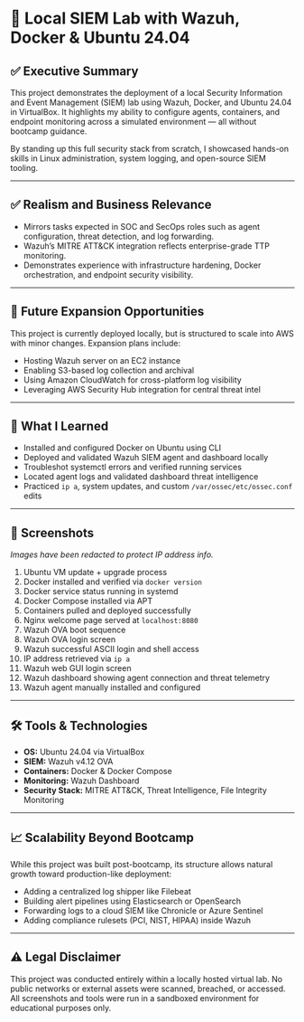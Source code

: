 # 🚨 Local SIEM Lab with Wazuh, Docker & Ubuntu 24.04

## ✅ Executive Summary

This project demonstrates the deployment of a local Security Information and Event Management (SIEM) lab using Wazuh, Docker, and Ubuntu 24.04 in VirtualBox. It highlights my ability to configure agents, containers, and endpoint monitoring across a simulated environment — all without bootcamp guidance.

By standing up this full security stack from scratch, I showcased hands-on skills in Linux administration, system logging, and open-source SIEM tooling.

---

## ✅ Realism and Business Relevance

- Mirrors tasks expected in SOC and SecOps roles such as agent configuration, threat detection, and log forwarding.
- Wazuh’s MITRE ATT&CK integration reflects enterprise-grade TTP monitoring.
- Demonstrates experience with infrastructure hardening, Docker orchestration, and endpoint security visibility.

---

## 🚀 Future Expansion Opportunities

This project is currently deployed locally, but is structured to scale into AWS with minor changes. Expansion plans include:

- Hosting Wazuh server on an EC2 instance
- Enabling S3-based log collection and archival
- Using Amazon CloudWatch for cross-platform log visibility
- Leveraging AWS Security Hub integration for central threat intel

---

## 🧠 What I Learned

- Installed and configured Docker on Ubuntu using CLI
- Deployed and validated Wazuh SIEM agent and dashboard locally
- Troubleshot systemctl errors and verified running services
- Located agent logs and validated dashboard threat intelligence
- Practiced `ip a`, system updates, and custom `/var/ossec/etc/ossec.conf` edits

---

## 📸 Screenshots

_Images have been redacted to protect IP address info._

1. Ubuntu VM update + upgrade process  
2. Docker installed and verified via `docker version`  
3. Docker service status running in systemd  
4. Docker Compose installed via APT  
5. Containers pulled and deployed successfully  
6. Nginx welcome page served at `localhost:8080`  
7. Wazuh OVA boot sequence  
8. Wazuh OVA login screen  
9. Wazuh successful ASCII login and shell access  
10. IP address retrieved via `ip a`  
11. Wazuh web GUI login screen  
12. Wazuh dashboard showing agent connection and threat telemetry  
13. Wazuh agent manually installed and configured

---

## 🛠️ Tools & Technologies

- **OS:** Ubuntu 24.04 via VirtualBox
- **SIEM:** Wazuh v4.12 OVA
- **Containers:** Docker & Docker Compose
- **Monitoring:** Wazuh Dashboard
- **Security Stack:** MITRE ATT&CK, Threat Intelligence, File Integrity Monitoring

---

## 📈 Scalability Beyond Bootcamp

While this project was built post-bootcamp, its structure allows natural growth toward production-like deployment:

- Adding a centralized log shipper like Filebeat
- Building alert pipelines using Elasticsearch or OpenSearch
- Forwarding logs to a cloud SIEM like Chronicle or Azure Sentinel
- Adding compliance rulesets (PCI, NIST, HIPAA) inside Wazuh

---

## ⚠️ Legal Disclaimer

This project was conducted entirely within a locally hosted virtual lab. No public networks or external assets were scanned, breached, or accessed. All screenshots and tools were run in a sandboxed environment for educational purposes only.
